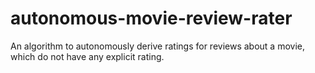 # autonomous-movie-review-rater
An algorithm to autonomously derive ratings for reviews about a movie, which do not have any explicit rating. 
